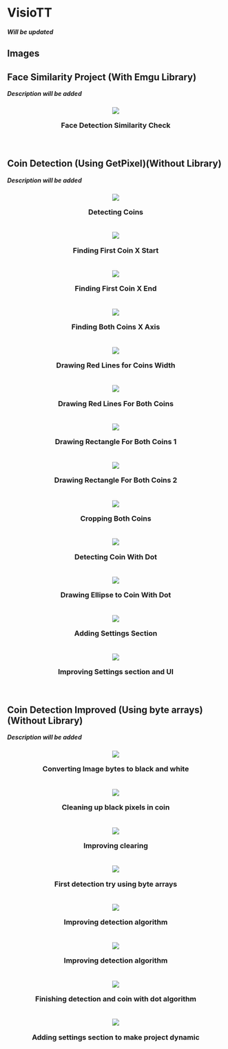 # VisioTT

***Will be updated***

## Images


<h2> Face Similarity Project (With Emgu Library)</h2>

***Description will be added***

<h3 align=center>

<img src="images/FaceSimilarity/0-FaceDetectionSimilarity.png">

Face Detection Similarity Check

<br>

<h2> Coin Detection (Using GetPixel)(Without Library)</h2>

***Description will be added***

<h3 align=center>

<img src="images/CoinDotDetection/1-DetectingCoins.png">

Detecting Coins

<br>

<img src="images/CoinDotDetection/2-FindingFirstCoinXStart.png">

Finding First Coin X Start

<br>

<img src="images/CoinDotDetection/3-FindingFirstCoinXEnd.png">

Finding First Coin X End

<br>

<img src="images/CoinDotDetection/4-FindingBothCoinsXAxis.png">

Finding Both Coins X Axis

<br>

<img src="images/CoinDotDetection/5-DrawingRedLinesForCoinsWidth.png">

Drawing Red Lines for Coins Width

<br>

<img src="images/CoinDotDetection/6-DrawingRedLinesForBothCoins.png">

Drawing Red Lines For Both Coins

<br>

<img src="images/CoinDotDetection/7.1-DrawingRectangleForBothCoins.png">

Drawing Rectangle For Both Coins 1

<br>

<img src="images/CoinDotDetection/7.2-DrawingRectangleForBothCoins.png">

Drawing Rectangle For Both Coins 2

<br>

<img src="images/CoinDotDetection/8-CroppingBothCoins.png">

Cropping Both Coins

<br>

<img src="images/CoinDotDetection/9-DetectingCoinWithDot.png">

Detecting Coin With Dot

<br>

<img src="images/CoinDotDetection/10-DrawingEllipse.png">

Drawing Ellipse to Coin With Dot

<br>

<img src="images/CoinDotDetection/11-AddingSettingsSection.png">

Adding Settings Section

<br>

<img src="images/CoinDotDetection/12-AdvancedSettingsSection.png">

Improving Settings section and UI

<br>

<h2> Coin Detection Improved (Using byte arrays) (Without Library)</h2>

***Description will be added***

<h3 align=center>


<img src="images/CoinDotDetectionImproved/1-CoinsBlackAndWhite.png">

Converting Image bytes to black and white 

<br>

<img src="images/CoinDotDetectionImproved/2.1-CoinsClearedB&W.png">

Cleaning up black pixels in coin

<br>

<img src="images/CoinDotDetectionImproved/2.2-CoinsClearedB&W.png">

Improving clearing 

<br>

<img src="images/CoinDotDetectionImproved/3.1-DrawingLinesNotFixed-1.png">

First detection try using byte arrays

<br>

<img src="images/CoinDotDetectionImproved/3.2-DrawingLinesNotFixed-2.png">

Improving detection algorithm

<br>

<img src="images/CoinDotDetectionImproved/3.2-DrawingLinesNotFixed-2.png">

Improving detection algorithm

<br>

<img src="images/CoinDotDetectionImproved/4-Finished.png">

Finishing detection and coin with dot algorithm

<br>

<img src="images/CoinDotDetectionImproved/5.2-FinishedWithSettings2.png">

Adding settings section to make project dynamic

</h3>